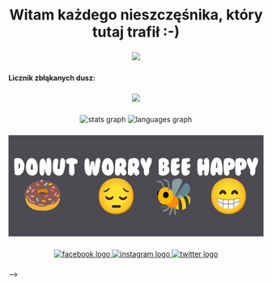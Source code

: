 <h1 align="center">Witam każdego nieszczęśnika, który tutaj trafił :-)</h1>

###

<div align="center">
  <img height="" src="https://sdmntprukwest.oaiusercontent.com/files/00000000-270c-6243-b72e-cb6d2977696f/raw?se=2025-06-16T17%3A44%3A50Z&sp=r&sv=2024-08-04&sr=b&scid=88e9c5f2-d2e7-5a11-8c0f-b8376f7c3b47&skoid=b32d65cd-c8f1-46fb-90df-c208671889d4&sktid=a48cca56-e6da-484e-a814-9c849652bcb3&skt=2025-06-16T05%3A25%3A39Z&ske=2025-06-17T05%3A25%3A39Z&sks=b&skv=2024-08-04&sig=ONELcsX/O0tQTGJXFnEBoV/n6%2Bt/2quDgrxo/UWbnf4%3D"  />
</div>

###

<h4 align="left">Licznik zbłąkanych dusz:</h4>

###

<div align="center">
  <img src="https://profile-counter.glitch.me/PaczekKrzysztof/count.svg?"  />
</div>

###

<div align="center">
  <img src="https://github-readme-stats.vercel.app/api?username=PaczekKrzysztof&hide_title=false&hide_rank=false&show_icons=true&include_all_commits=true&count_private=true&disable_animations=false&theme=dracula&locale=en&hide_border=false&order=1" height="150" alt="stats graph"  />
  <img src="https://github-readme-stats.vercel.app/api/top-langs?username=PaczekKrzysztof&locale=en&hide_title=false&layout=compact&card_width=320&langs_count=5&theme=dracula&hide_border=false&order=2" height="150" alt="languages graph"  />
</div>

###

<div align="center">
  <img height="200" src="https://raw.githubusercontent.com/PaczekKrzysztof/PaczekKrzysztof/refs/heads/main/shared%20image%20(3)%20(3).jpg"  />
</div>

###

<div align="center">
  <a href="https://www.facebook.com/share/16jMp9VyKR/" target="_blank">
    <img src="https://raw.githubusercontent.com/maurodesouza/profile-readme-generator/master/src/assets/icons/social/facebook/default.svg" width="52" height="40" alt="facebook logo"  />
  </a>
  <a href="https://www.instagram.com/_ponczeq_?igsh=NXI3bzcyb2V6bWJz" target="_blank">
    <img src="https://raw.githubusercontent.com/maurodesouza/profile-readme-generator/master/src/assets/icons/social/instagram/default.svg" width="52" height="40" alt="instagram logo"  />
  </a>
  <a href="https://x.com/Ponczeq488?t=1KYiJe6riRtE4N-3XQ52gA&s=09" target="_blank">
    <img src="https://raw.githubusercontent.com/maurodesouza/profile-readme-generator/master/src/assets/icons/social/twitter/default.svg" width="52" height="40" alt="twitter logo"  />
  </a>
</div>

###
-->
